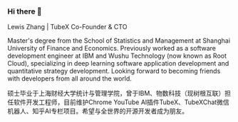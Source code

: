 ### Hi there 👋
Lewis Zhang | TubeX Co-Founder & CTO

Master's degree from the School of Statistics and Management at Shanghai University of Finance and Economics. Previously worked as a software development engineer at IBM and Wushu Technology (now known as Root Cloud), specializing in deep learning software application development and quantitative strategy development. Looking forward to becoming friends with developers from all around the world.

硕士毕业于上海财经大学统计与管理学院，曾于IBM、物数科技（现树根互联）担任软件开发工程师，目前维护Chrome YouTube AI插件TubeX、TubeXChat微信机器人、知乎AI专栏项目。希望与全世界的开源开发者成为朋友。
  
